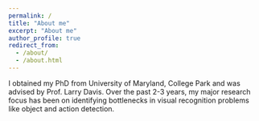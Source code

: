 ```yaml
---
permalink: /
title: "About me"
excerpt: "About me"
author_profile: true
redirect_from: 
  - /about/
  - /about.html
---
```


I obtained my PhD from University of Maryland, College Park and was advised by Prof. Larry Davis. Over the past 2-3 years, my major research focus has been on identifying bottlenecks in visual recognition problems like object and action detection. 



